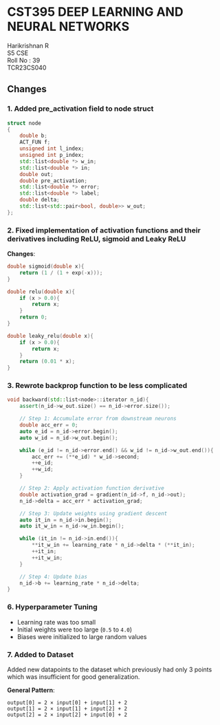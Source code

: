 # CST395 DEEP LEARNING AND NEURAL NETWORKS

Harikrishnan R <br>
S5 CSE<br>
Roll No : 39 <br>
TCR23CS040

## Changes

### 1. Added pre_activation field to node struct

```cpp
struct node
{
    double b;
    ACT_FUN f;
    unsigned int l_index;
    unsigned int p_index;
    std::list<double *> w_in;
    std::list<double *> in;
    double out;
    double pre_activation;
    std::list<double *> error;
    std::list<double *> label;
    double delta;
    std::list<std::pair<bool, double>> w_out;
};
```

### 2. Fixed implementation of activation functions and their derivatives including ReLU, sigmoid and Leaky ReLU

**Changes**:

```cpp []
double sigmoid(double x){
    return (1 / (1 + exp(-x)));
}

double relu(double x){
    if (x > 0.0){
        return x;
    }
    return 0;
}

double leaky_relu(double x){
    if (x > 0.0){
        return x;
    }
    return (0.01 * x);
}
```

### 3. Rewrote backprop function to be less complicated

```cpp
void backward(std::list<node>::iterator n_id){
    assert(n_id->w_out.size() == n_id->error.size());

    // Step 1: Accumulate error from downstream neurons
    double acc_err = 0;
    auto e_id = n_id->error.begin();
    auto w_id = n_id->w_out.begin();

    while (e_id != n_id->error.end() && w_id != n_id->w_out.end()){
        acc_err += (**e_id) * w_id->second;
        ++e_id;
        ++w_id;
    }

    // Step 2: Apply activation function derivative
    double activation_grad = gradient(n_id->f, n_id->out);
    n_id->delta = acc_err * activation_grad;

    // Step 3: Update weights using gradient descent
    auto it_in = n_id->in.begin();
    auto it_w_in = n_id->w_in.begin();

    while (it_in != n_id->in.end()){
        **it_w_in += learning_rate * n_id->delta * (**it_in);
        ++it_in;
        ++it_w_in;
    }

    // Step 4: Update bias
    n_id->b += learning_rate * n_id->delta;
}
```

### 6. Hyperparameter Tuning

- Learning rate was too small
- Initial weights were too large (`0.5` to `4.0`)
- Biases were initialized to large random values

### 7. Added to Dataset

Added new datapoints to the dataset which previously had only 3 points which was insufficient for good generalization.

**General Pattern**:

```
output[0] = 2 × input[0] + input[1] + 2
output[1] = 2 × input[1] + input[2] + 2
output[2] = 2 × input[2] + input[0] + 2
```
